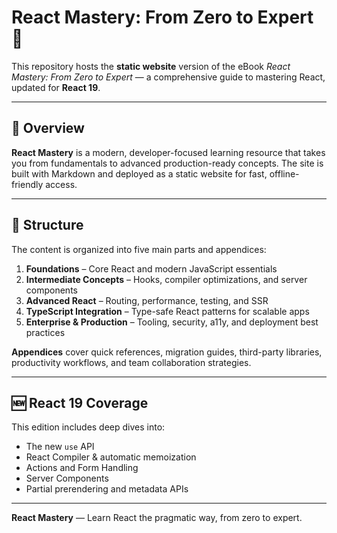 # React Mastery: From Zero to Expert 📘

This repository hosts the **static website** version of the eBook _React Mastery: From Zero to Expert_ — a comprehensive guide to mastering React, updated for **React 19**.

---

## 🚀 Overview

**React Mastery** is a modern, developer-focused learning resource that takes you from fundamentals to advanced production-ready concepts. The site is built with Markdown and deployed as a static website for fast, offline-friendly access.

---

## 🧱 Structure

The content is organized into five main parts and appendices:

1. **Foundations** – Core React and modern JavaScript essentials
2. **Intermediate Concepts** – Hooks, compiler optimizations, and server components
3. **Advanced React** – Routing, performance, testing, and SSR
4. **TypeScript Integration** – Type-safe React patterns for scalable apps
5. **Enterprise & Production** – Tooling, security, a11y, and deployment best practices

**Appendices** cover quick references, migration guides, third-party libraries, productivity workflows, and team collaboration strategies.

---

## 🆕 React 19 Coverage

This edition includes deep dives into:

- The new `use` API
- React Compiler & automatic memoization
- Actions and Form Handling
- Server Components
- Partial prerendering and metadata APIs

---

**React Mastery** — Learn React the pragmatic way, from zero to expert.
